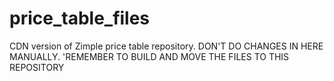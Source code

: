 # price_table_files
CDN version of Zimple price table repository. DON'T DO CHANGES IN HERE MANUALLY. 'REMEMBER TO BUILD AND MOVE THE FILES TO THIS REPOSITORY
